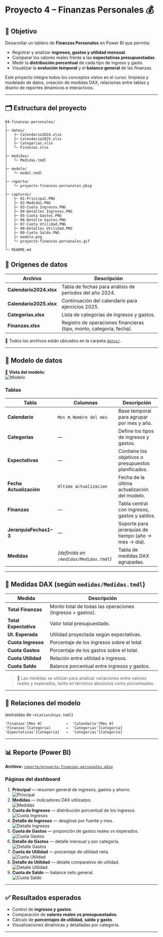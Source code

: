 # Proyecto 4 – Finanzas Personales 💰

## 🎯 Objetivo
Desarrollar un tablero de **Finanzas Personales** en Power BI que permita:
- Registrar y analizar **ingresos, gastos y utilidad mensual**.  
- Comparar los valores reales frente a las **expectativas presupuestadas**.  
- Medir la **distribución porcentual** de cada tipo de ingreso y gasto.  
- Visualizar la **evolución temporal** y el **balance general** de las finanzas.

Este proyecto integra todos los conceptos vistos en el curso: limpieza y modelado de datos, creación de medidas DAX, relaciones entre tablas y diseño de reportes dinámicos e interactivos.

---

## 🗂️ Estructura del proyecto
```
04-finanzas-personales/
│
├─ datos/
│   ├─ Calendario2024.xlsx
│   ├─ Calendario2025.xlsx
│   ├─ Categorias.xlsx
│   └─ Finanzas.xlsx
│
├─ medidas/
│   └─ Medidas.tmdl
│
├─ modelo/
│   └─ model.tmdl
│
├─ reporte/
│   └─ proyecto-finanzas-personales.pbip
│   
├─ capturas/
│   ├─ 01-Principal.PNG
│   ├─ 02-Medidas.PNG
│   ├─ 03-Cuota Ingresos.PNG
│   ├─ 04-Detalles Ingresos.PNG
│   ├─ 05-Cuota Gastos.PNG
│   ├─ 06-Detalle Gastos.PNG
│   ├─ 07-Cuota Utilidad.PNG
│   ├─ 08-Detalles Utilidad.PNG
│   ├─ 09-Cuota Saldo.PNG
│   ├─ modelo.png
│   └─ proyecto-finanzas-personales.gif
│
└─ README.md
```


## 🧾 Orígenes de datos

| Archivo | Descripción |
|----------|--------------|
| **Calendario2024.xlsx** | Tabla de fechas para análisis de períodos del año 2024. |
| **Calendario2025.xlsx** | Continuación del calendario para ejercicios 2025. |
| **Categorias.xlsx** | Lista de categorías de ingresos y gastos. |
| **Finanzas.xlsx** | Registro de operaciones financieras (tipo, monto, categoría, fecha). |

📁 Todos los archivos están ubicados en la carpeta [`datos/`](datos/).

---

## 🧩 Modelo de datos 

🧭 **Vista del modelo:**  
![Modelo](capturas/modelo.png)


### Tablas

| Tabla | Columnas | Descripción |
|--------|-----------|-------------|
| **Calendario** | `Mes #`, `Nombre del mes` | Base temporal para agrupar por mes y año. |
| **Categorias** | — | Define los tipos de ingresos y gastos. |
| **Expectativas** | — | Contiene los objetivos o presupuestos planificados. |
| **Fecha Actualización** | `Ultima actualizacion` | Fecha de la última actualización del modelo. |
| **Finanzas** | — | Tabla central con ingresos, gastos y saldos. |
| **JerarquiaFechas1–3** | — | Soporte para jerarquías de tiempo (año → mes → día). |
| **Medidas** | *(definida en `/medidas/Medidas.tmdl`)* | Tabla de medidas DAX agrupadas. |

---

## 🧮 Medidas DAX (según `medidas/Medidas.tmdl`)

| Medida | Descripción |
|--------|--------------|
| **Total Finanzas** | Monto total de todas las operaciones (ingresos + gastos). |
| **Total Expectativa** | Valor total presupuestado. |
| **Ut. Esperada** | Utilidad proyectada según expectativas. |
| **Cuota Ingresos** | Porcentaje de los ingresos sobre el total. |
| **Cuota Gastos** | Porcentaje de los gastos sobre el total. |
| **Cuota Utilidad** | Relación entre utilidad e ingresos. |
| **Cuota Saldo** | Balance porcentual entre ingresos y gastos. |

> 🧠 Las medidas se utilizan para analizar variaciones entre valores reales y esperados, tanto en términos absolutos como porcentuales.

---

## 🔗 Relaciones del modelo
(extraídas de `relationships.tmdl`)
```
'Finanzas'[Mes #]           →  'Calendario'[Mes #]
'Finanzas'[Categoría]       →  'Categorias'[Categoría]
'Expectativas'[Categoría]   →  'Categorias'[Categoría]
```

---

## 📊 Reporte (Power BI)
**Archivo:** [`reporte/proyecto-finanzas-personales.pbip`](reporte/proyecto-finanzas-personales.pbip)

### Páginas del dashboard
1. **Principal** — resumen general de ingresos, gastos y ahorro.  
   ![Principal](capturas/01-Principal.PNG)
2. **Medidas** — indicadores DAX utilizados.  
   ![Medidas](capturas/02-Medidas.PNG)
3. **Cuota de Ingresos** — distribución porcentual de los ingresos.  
   ![Cuota Ingresos](capturas/03-Cuota%20Ingresos.PNG)
4. **Detalle de Ingresos** — desglose por fuente y mes.  
   ![Detalle Ingresos](capturas/04-Detalles%20Ingresos.PNG)
5. **Cuota de Gastos** — proporción de gastos reales vs esperados.  
   ![Cuota Gastos](capturas/05-Cuota%20Gastos.PNG)
6. **Detalle de Gastos** — detalle mensual y por categoría.  
   ![Detalle Gastos](capturas/06-Detalle%20Gastos.PNG)
7. **Cuota de Utilidad** — porcentaje de utilidad neta.  
   ![Cuota Utilidad](capturas/07-Cuota%20Utilidad.PNG)
8. **Detalle de Utilidad** — detalle comparativo de utilidad.  
   ![Detalle Utilidad](capturas/08-Detalles%20Utilidad.PNG)
9. **Cuota de Saldo** — balance neto general.  
   ![Cuota Saldo](capturas/09-Cuota%20Saldo.PNG)

---

## ✅ Resultados esperados
- Control de **ingresos y gastos**.  
- Comparación de **valores reales vs presupuestados**.  
- Cálculo de **porcentajes de utilidad, saldo y gasto**.  
- Visualizaciones dinámicas y detalladas por categoría.

---